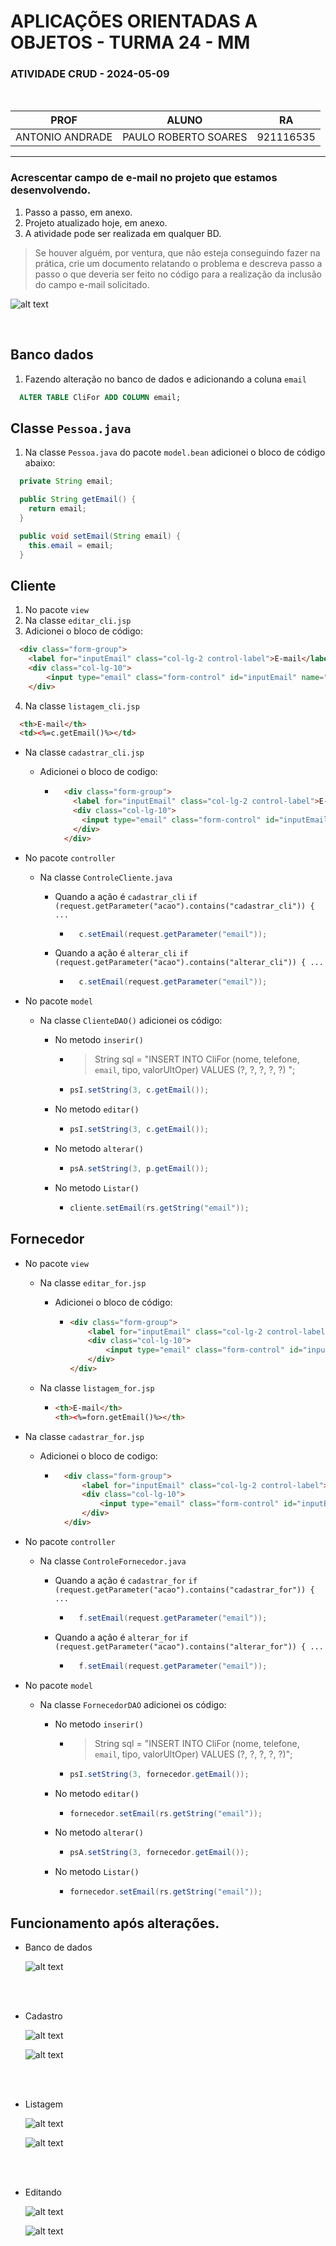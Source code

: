 # APLICAÇÕES ORIENTADAS A OBJETOS - TURMA 24 - MM

### ATIVIDADE CRUD - 2024-05-09
<br>

| PROF | ALUNO | RA |
|----------|----------|----------|
| ANTONIO ANDRADE   | PAULO ROBERTO SOARES   | 921116535   |

---

### Acrescentar campo de e-mail no projeto que estamos desenvolvendo. 
1. Passo a passo, em anexo.
2. Projeto atualizado hoje, em anexo.
3. A atividade pode ser realizada em qualquer BD.

> Se houver alguém, por ventura, que não esteja conseguindo fazer na prática, crie um documento relatando o problema e descreva passo a passo o que deveria ser feito no código para a realização da inclusão do campo e-mail solicitado.

![alt text](image.png)

<br>

## Banco dados
1. Fazendo alteração no banco de dados e adicionando a coluna `email`
```sql
  ALTER TABLE CliFor ADD COLUMN email;
```

## Classe `Pessoa.java`
1. Na classe `Pessoa.java` do pacote `model.bean` adicionei o bloco de código abaixo:
```java
  private String email;

  public String getEmail() {
    return email;
  }

  public void setEmail(String email) {
    this.email = email;
  }
```

## Cliente
1. No pacote `view`
2. Na classe `editar_cli.jsp`
3. Adicionei o bloco de código:
```html
  <div class="form-group">
    <label for="inputEmail" class="col-lg-2 control-label">E-mail</label>
    <div class="col-lg-10">
        <input type="email" class="form-control" id="inputEmail" name="email" placeholder="Digite seu email" value="<%=c.getEmail()%>">
    </div>
  ```
4. Na classe `listagem_cli.jsp`
  ```html
    <th>E-mail</th>
    <td><%=c.getEmail()%></td>
  ```


* Na classe `cadastrar_cli.jsp`

  * Adicionei o bloco de codigo:
    
    * ```html
        <div class="form-group">
          <label for="inputEmail" class="col-lg-2 control-label">E-mail</label>
          <div class="col-lg-10">
            <input type="email" class="form-control" id="inputEmail" name="email" placeholder="Digite seu e-mail" value="">
          </div>
        </div>
      ```


* No pacote `controller`

  * Na classe `ControleCliente.java`

    * Quando a ação é `cadastrar_cli` `if (request.getParameter("acao").contains("cadastrar_cli")) { ...`

      * ```java
          c.setEmail(request.getParameter("email"));
        ```
    * Quando a ação é `alterar_cli` `if (request.getParameter("acao").contains("alterar_cli")) { ...`

      * ```java
          c.setEmail(request.getParameter("email"));
        ```


* No pacote `model`

  * Na classe `ClienteDAO()` adicionei os código:

    * No metodo `inserir()`
      * > String sql = "INSERT INTO CliFor (nome, telefone, `email`, tipo, valorUltOper) VALUES (?, ?, ?, ?, ?) ";

      * ```java
        psI.setString(3, c.getEmail());
        ```
    * No metodo `editar()`

        * ```java
          psI.setString(3, c.getEmail());
          ```
    * No metodo `alterar()`

      * ```java
        psA.setString(3, p.getEmail());
        ```
    * No metodo `Listar()`

      * ```java
        cliente.setEmail(rs.getString("email"));
        ```

## Fornecedor
* No pacote `view`

  * Na classe `editar_for.jsp`

    * Adicionei o bloco de código:

      * ```html
        <div class="form-group">
            <label for="inputEmail" class="col-lg-2 control-label">E-mail</label>
            <div class="col-lg-10">
                <input type="email" class="form-control" id="inputEmail" name="email" placeholder="Digite seu email" value="<%=fornecedor.getEmail()%>">
            </div>
        </div>
        ```
  * Na classe `listagem_for.jsp`

    * ```html
      <th>E-mail</th>
      <th><%=forn.getEmail()%></th>
      ```


* Na classe `cadastrar_for.jsp`

  * Adicionei o bloco de codigo:
    
    * ```html
        <div class="form-group">
            <label for="inputEmail" class="col-lg-2 control-label">E-mail</label>
            <div class="col-lg-10">
                <input type="email" class="form-control" id="inputEmail" name="email" placeholder="Digite seu email" value="">
            </div>
        </div>
      ```


* No pacote `controller`

  * Na classe `ControleFornecedor.java`

    * Quando a ação é `cadastrar_for` `if (request.getParameter("acao").contains("cadastrar_for")) { ...`

      * ```java
          f.setEmail(request.getParameter("email"));
        ```
    * Quando a ação é `alterar_for` `if (request.getParameter("acao").contains("alterar_for")) { ...`

      * ```java
          f.setEmail(request.getParameter("email"));
        ```


* No pacote `model`

  * Na classe `FornecedorDAO` adicionei os código:

    * No metodo `inserir()`

      * > String sql = "INSERT INTO CliFor (nome, telefone, `email`, tipo, valorUltOper) VALUES (?, ?, ?, ?, ?)";

      * ```java
        psI.setString(3, fornecedor.getEmail());
        ```
    * No metodo `editar()`

        * ```java
          fornecedor.setEmail(rs.getString("email"));
          ```
    * No metodo `alterar()`

      * ```java
        psA.setString(3, fornecedor.getEmail());
        ```
    * No metodo `Listar()`

      * ```java
        fornecedor.setEmail(rs.getString("email"));
        ```

## Funcionamento após alterações.

* Banco de dados

  ![alt text](image-1.png)

<br>
<br>

* Cadastro

  ![alt text](image-4.png)

  ![alt text](image-6.png)

<br>
<br>

* Listagem

  ![alt text](image-9.png)

  ![alt text](image-8.png)

<br>
<br>

* Editando 

  ![alt text](image-5.png)

  ![alt text](image-10.png)
